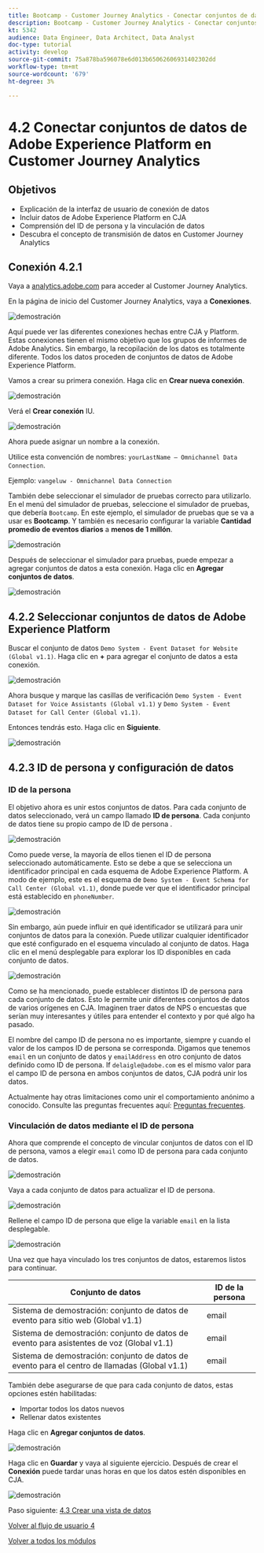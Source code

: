 ```yaml
---
title: Bootcamp - Customer Journey Analytics - Conectar conjuntos de datos de Adobe Experience Platform en Customer Journey Analytics - Brasil
description: Bootcamp - Customer Journey Analytics - Conectar conjuntos de datos de Adobe Experience Platform en Customer Journey Analytics - Brasil
kt: 5342
audience: Data Engineer, Data Architect, Data Analyst
doc-type: tutorial
activity: develop
source-git-commit: 75a878ba596078e6d013b65062606931402302dd
workflow-type: tm+mt
source-wordcount: '679'
ht-degree: 3%

---
```


# 4.2 Conectar conjuntos de datos de Adobe Experience Platform en Customer Journey Analytics

## Objetivos

- Explicación de la interfaz de usuario de conexión de datos
- Incluir datos de Adobe Experience Platform en CJA
- Comprensión del ID de persona y la vinculación de datos
- Descubra el concepto de transmisión de datos en Customer Journey Analytics

## Conexión 4.2.1

Vaya a [analytics.adobe.com](https://analytics.adobe.com) para acceder al Customer Journey Analytics.

En la página de inicio del Customer Journey Analytics, vaya a **Conexiones**.

![demostración](./images/cja2.png)

Aquí puede ver las diferentes conexiones hechas entre CJA y Platform. Estas conexiones tienen el mismo objetivo que los grupos de informes de Adobe Analytics. Sin embargo, la recopilación de los datos es totalmente diferente. Todos los datos proceden de conjuntos de datos de Adobe Experience Platform.

Vamos a crear su primera conexión. Haga clic en **Crear nueva conexión**.

![demostración](./images/cja4.png)

Verá el **Crear conexión** IU.

![demostración](./images/cja5.png)

Ahora puede asignar un nombre a la conexión.

Utilice esta convención de nombres: `yourLastName – Omnichannel Data Connection`.

Ejemplo: `vangeluw - Omnichannel Data Connection`

También debe seleccionar el simulador de pruebas correcto para utilizarlo. En el menú del simulador de pruebas, seleccione el simulador de pruebas, que debería `Bootcamp`. En este ejemplo, el simulador de pruebas que se va a usar es **Bootcamp**. Y también es necesario configurar la variable **Cantidad promedio de eventos diarios** a **menos de 1 millón**.

![demostración](./images/cjasb.png)

Después de seleccionar el simulador para pruebas, puede empezar a agregar conjuntos de datos a esta conexión. Haga clic en **Agregar conjuntos de datos**.

![demostración](./images/cjasb1.png)

## 4.2.2 Seleccionar conjuntos de datos de Adobe Experience Platform

Buscar el conjunto de datos `Demo System - Event Dataset for Website (Global v1.1)`. Haga clic en **+** para agregar el conjunto de datos a esta conexión.

![demostración](./images/cja7.png)

Ahora busque y marque las casillas de verificación `Demo System - Event Dataset for Voice Assistants (Global v1.1)` y `Demo System - Event Dataset for Call Center (Global v1.1)`.

Entonces tendrás esto. Haga clic en **Siguiente**.

![demostración](./images/cja9.png)

## 4.2.3 ID de persona y configuración de datos

### ID de la persona

El objetivo ahora es unir estos conjuntos de datos. Para cada conjunto de datos seleccionado, verá un campo llamado **ID de persona**. Cada conjunto de datos tiene su propio campo de ID de persona .

![demostración](./images/cja11.png)

Como puede verse, la mayoría de ellos tienen el ID de persona seleccionado automáticamente. Esto se debe a que se selecciona un identificador principal en cada esquema de Adobe Experience Platform. A modo de ejemplo, este es el esquema de `Demo System - Event Schema for Call Center (Global v1.1)`, donde puede ver que el identificador principal está establecido en `phoneNumber`.

![demostración](./images/cja13.png)

Sin embargo, aún puede influir en qué identificador se utilizará para unir conjuntos de datos para la conexión. Puede utilizar cualquier identificador que esté configurado en el esquema vinculado al conjunto de datos. Haga clic en el menú desplegable para explorar los ID disponibles en cada conjunto de datos.

![demostración](./images/cja14.png)

Como se ha mencionado, puede establecer distintos ID de persona para cada conjunto de datos. Esto le permite unir diferentes conjuntos de datos de varios orígenes en CJA. Imaginen traer datos de NPS o encuestas que serían muy interesantes y útiles para entender el contexto y por qué algo ha pasado.

El nombre del campo ID de persona no es importante, siempre y cuando el valor de los campos ID de persona se corresponda. Digamos que tenemos `email` en un conjunto de datos y `emailAddress` en otro conjunto de datos definido como ID de persona. If `delaigle@adobe.com` es el mismo valor para el campo ID de persona en ambos conjuntos de datos, CJA podrá unir los datos.

Actualmente hay otras limitaciones como unir el comportamiento anónimo a conocido. Consulte las preguntas frecuentes aquí: [Preguntas frecuentes](https://experienceleague.adobe.com/docs/analytics-platform/using/cja-overview/cja-faq.html?lang=es).

### Vinculación de datos mediante el ID de persona

Ahora que comprende el concepto de vincular conjuntos de datos con el ID de persona, vamos a elegir `email` como ID de persona para cada conjunto de datos.

![demostración](./images/cja15.png)

Vaya a cada conjunto de datos para actualizar el ID de persona.

![demostración](./images/cja12a.png)

Rellene el campo ID de persona que elige la variable `email` en la lista desplegable.

![demostración](./images/cja17.png)

Una vez que haya vinculado los tres conjuntos de datos, estaremos listos para continuar.

| Conjunto de datos | ID de la persona |
| ----------------- |-------------| 
| Sistema de demostración: conjunto de datos de evento para sitio web (Global v1.1) | email |
| Sistema de demostración: conjunto de datos de evento para asistentes de voz (Global v1.1) | email |
| Sistema de demostración: conjunto de datos de evento para el centro de llamadas (Global v1.1) | email |

También debe asegurarse de que para cada conjunto de datos, estas opciones estén habilitadas:

- Importar todos los datos nuevos
- Rellenar datos existentes

Haga clic en **Agregar conjuntos de datos**.

![demostración](./images/cja16.png)

Haga clic en **Guardar** y vaya al siguiente ejercicio.
Después de crear el **Conexión** puede tardar unas horas en que los datos estén disponibles en CJA.

![demostración](./images/cja20.png)

Paso siguiente: [4.3 Crear una vista de datos](./ex3.md)

[Volver al flujo de usuario 4](./uc4.md)

[Volver a todos los módulos](./../../overview.md)
